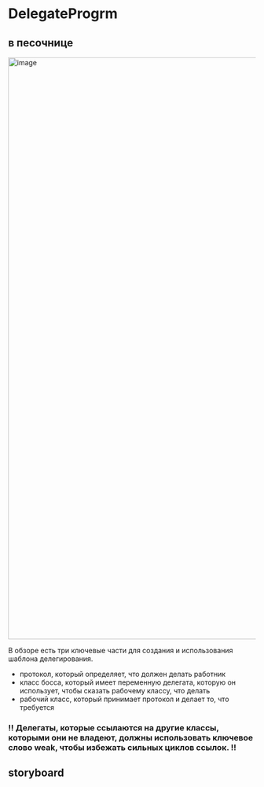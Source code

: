 # DelegateProgrm

## в песочнице
<img width="1183" alt="image" src="https://user-images.githubusercontent.com/45273279/169697624-a26942c4-0100-4039-af0a-3f9bc68145b0.png">

В обзоре есть три ключевые части для создания и использования шаблона делегирования.

- протокол, который определяет, что должен делать работник
- класс босса, который имеет переменную делегата, которую он использует, чтобы сказать рабочему классу, что делать
- рабочий класс, который принимает протокол и делает то, что требуется


### !! Делегаты, которые ссылаются на другие классы, которыми они не владеют, должны использовать ключевое слово weak, чтобы избежать сильных циклов ссылок. !! 



## storyboard
